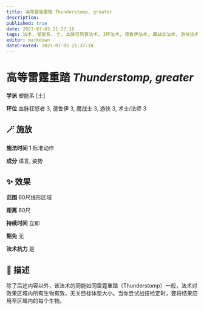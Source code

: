 ```yaml
---
title: 高等雷霆重踏 Thunderstomp, greater
description: 
published: true
date: 2023-07-03 21:37:18
tags: 法术, 塑能系, 土, 血脉狂怒者法术, 3环法术, 德鲁伊法术, 魔战士法术, 游侠法术, 术士/法师法术
editor: markdown
dateCreated: 2023-07-03 21:37:18
---
```


# **高等雷霆重踏** *Thunderstomp, greater*

**学派** 塑能系 \[土\] 

**环位** 血脉狂怒者 3, 德鲁伊 3, 魔战士 3, 游侠 3, 术士/法师 3

## 🪄 施放

**施法时间** 1 标准动作

**成分** 语言, 姿势

## ✨ 效果  

**范围** 60尺线形区域

**距离** 60尺  

**持续时间** 立即 

**豁免** 无

**法术抗力** 是

## 📖 描述

除了后述内容以外，该法术的同能如同雷霆重踏（Thunderstomp）一般，法术对效果区域内所有生物有效，无关目标体型大小。当你尝试战技检定时，要将结果应用至区域内的每个生物。
    